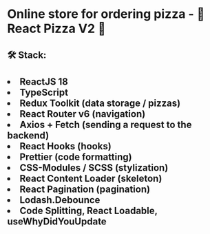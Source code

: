 <h1>Online store for ordering pizza - 🍕 React Pizza V2 🍕

<h2>🛠 Stack:<h2>

<li>ReactJS 18
<li>TypeScript
<li>Redux Toolkit (data storage / pizzas)
<li>React Router v6 (navigation)
<li>Axios + Fetch (sending a request to the backend)
<li>React Hooks (hooks)
<li>Prettier (code formatting)
<li>CSS-Modules / SCSS (stylization)
<li>React Content Loader (skeleton)
<li>React Pagination (pagination)
<li>Lodash.Debounce
<li>Code Splitting, React Loadable, useWhyDidYouUpdate
